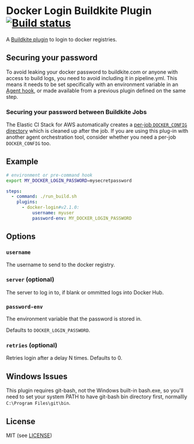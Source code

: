 # Docker Login Buildkite Plugin [![Build status](https://badge.buildkite.com/26275954e05437ec7380e553bb83a515d70be2a0abf8f08815.svg?branch=master)](https://buildkite.com/buildkite/plugins-docker-login)

A [Buildkite plugin](https://buildkite.com/docs/agent/v3/plugins) to login to docker registries.

## Securing your password

To avoid leaking your docker password to buildkite.com or anyone with access to build logs, you need to avoid including it in pipeline.yml. This means it needs to be set specifically with an environment variable in an [Agent hook](https://buildkite.com/docs/agent/hooks), or made available from a previous plugin defined on the same step.

### Securing your password between Buildkite Jobs

The Elastic CI Stack for AWS automatically creates a [per-job `DOCKER_CONFIG` directory](https://github.com/buildkite/elastic-ci-stack-for-aws/pull/756)
which is cleaned up after the job. If you are using this plug-in with another agent orchestration
tool, consider whether you need a per-job `DOCKER_CONFIG` too.

## Example

```bash
# environment or pre-command hook
export MY_DOCKER_LOGIN_PASSWORD=mysecretpassword
```

```yml
steps:
  - command: ./run_build.sh
    plugins:
      - docker-login#v2.1.0:
          username: myuser
          password-env: MY_DOCKER_LOGIN_PASSWORD
```

## Options

### `username`

The username to send to the docker registry.

### `server` (optional)

The server to log in to, if blank or ommitted logs into Docker Hub.

### `password-env`

The environment variable that the password is stored in.

Defaults to `DOCKER_LOGIN_PASSWORD`.

### `retries` (optional)

Retries login after a delay N times. Defaults to 0.

## Windows Issues

This plugin requires git-bash, not the Windows built-in bash.exe, so you'll need to set your system PATH to have git-bash bin directory first, normallly `C:\Program Files\git\bin`.

## License

MIT (see [LICENSE](LICENSE))
